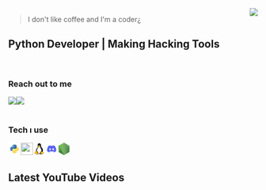 <img src="https://media.giphy.com/media/TOWeGr70V2R1K/giphy.gif" align="right" height="290" />

>I don't like coffee and I'm a coder¿

## Python Developer | Making Hacking Tools

<br>

### Reach out to me

[<img height="22" src="https://unpkg.com/simple-icons@v6/icons/youtube.svg" align="left"/>][youtube]
[<img height="22" src="https://unpkg.com/simple-icons@v6/icons/instagram.svg" align="left"/>][instagram]

<br />
<br />

### Tech ı use
<img src="https://raw.githubusercontent.com/github/explore/80688e429a7d4ef2fca1e82350fe8e3517d3494d/topics/python/python.png" height="25" width="25"><img src="https://icons.iconarchive.com/icons/froyoshark/enkel/128/iTerm-icon.png" height="25" width="25"><img src="https://raw.githubusercontent.com/github/explore/80688e429a7d4ef2fca1e82350fe8e3517d3494d/topics/linux/linux.png" height="25" width="25"><img src="https://raw.githubusercontent.com/github/explore/80688e429a7d4ef2fca1e82350fe8e3517d3494d/topics/discord/discord.png" height="25" width="25"><img src="https://raw.githubusercontent.com/github/explore/80688e429a7d4ef2fca1e82350fe8e3517d3494d/topics/nodejs/nodejs.png" height="25" width="25">


## Latest YouTube Videos

<!-- YOUTUBE:START -->
<!-- YOUTUBE:END -->


[youtube]: https://www.youtube.com/channel/UC5xrD4EqBRtlQnMfyTIJ72Q
[instagram]: https://www.instagram.com/bencoksanslibirinsanim
